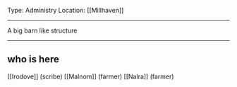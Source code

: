 Type: Administry
Location: [[Millhaven]]

---

A big barn like structure

---

## who is here

[[Irodove]] (scribe)
[[Malnom]] (farmer)
[[Nalra]] (farmer)